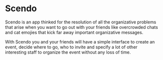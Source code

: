 # Scendo
Scendo is an app thinked for the resolution of all the organizative problems that arise when you want to go out with your friends like overcrowded chats and cat emojies that kick far away important organizative messages.

With Scendo you and your friends will have a simple interface to create an event, decide where to go, who to invite and specify a lot of other interesting staff to organize the event without any loss of time.

